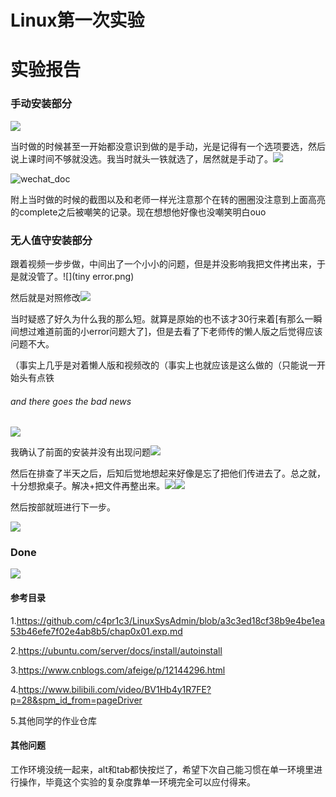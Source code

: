 # Linux第一次实验

# 实验报告

### 手动安装部分

![](manual1.jpg)

当时做的时候甚至一开始都没意识到做的是手动，光是记得有一个选项要选，然后说上课时间不够就没选。我当时就头一铁就选了，居然就是手动了。![](manual2.png)

![wechat_doc](wechat_doc.jpg)

附上当时做的时候的截图以及和老师一样光注意那个在转的圈圈没注意到上面高亮的complete之后被嘲笑的记录。现在想想他好像也没嘲笑明白ouo

### 无人值守安装部分

跟着视频一步步做，中间出了一个小小的问题，但是并没影响我把文件拷出来，于是就没管了。![](tiny error.png)

然后就是对照修改![](compare.png)

当时疑惑了好久为什么我的那么短。就算是原始的也不该才30行来着[有那么一瞬间想过难道前面的小error问题大了]，但是去看了下老师传的懒人版之后觉得应该问题不大。

（事实上几乎是对着懒人版和视频改的（事实上也就应该是这么做的（只能说一开始头有点铁

###### and there goes the bad news

![](badnews.png)

我确认了前面的安装并没有出现问题![](genisoimage-install.png)

然后在排查了半天之后，后知后觉地想起来好像是忘了把他们传进去了。总之就，十分想掀桌子。解决+把文件再整出来。![](deal.png)![](init.iso-in-root.png)

然后按部就班进行下一步。

![](dawn.png)

### Done

![](done.png)

#### 参考目录

1.https://github.com/c4pr1c3/LinuxSysAdmin/blob/a3c3ed18cf38b9e4be1ea53b46efe7f02e4ab8b5/chap0x01.exp.md

2.https://ubuntu.com/server/docs/install/autoinstall

3.https://www.cnblogs.com/afeige/p/12144296.html

4.https://www.bilibili.com/video/BV1Hb4y1R7FE?p=28&spm_id_from=pageDriver

5.其他同学的作业仓库

#### 其他问题

工作环境没统一起来，alt和tab都快按烂了，希望下次自己能习惯在单一环境里进行操作，毕竟这个实验的复杂度靠单一环境完全可以应付得来。

